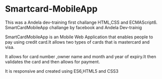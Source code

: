 # Smartcard-MobileApp
This was a Andela dev-training  first challange HTML,CSS and ECMAScript6. SmartCardMobileApp challange by facebook and Andela Dev-trainig

SmartCardMobileApp is an Mobile Web Application that enables people to pay using credit card.It allows two types of cards that is mastercard and visa.

It allows for card number ,owner name and month and year of expiry.It then validates the card and then allows for payment.

It is responsive and created using ES6,HTML5 and CSS3